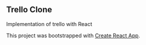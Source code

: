 ## Trello Clone

Implementation of trello with React

This project was bootstrapped with [Create React App](https://github.com/facebook/create-react-app).